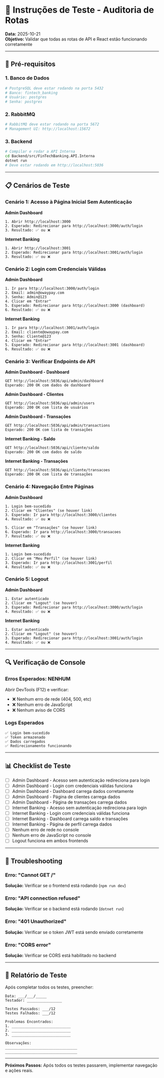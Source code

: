 # 🧪 Instruções de Teste - Auditoria de Rotas

**Data:** 2025-10-21  
**Objetivo:** Validar que todas as rotas de API e React estão funcionando corretamente

---

## 🚀 Pré-requisitos

### 1. Banco de Dados
```bash
# PostgreSQL deve estar rodando na porta 5432
# Banco: fintech_banking
# Usuário: postgres
# Senha: postgres
```

### 2. RabbitMQ
```bash
# RabbitMQ deve estar rodando na porta 5672
# Management UI: http://localhost:15672
```

### 3. Backend
```bash
# Compilar e rodar a API Interna
cd Backend/src/FinTechBanking.API.Interna
dotnet run
# Deve estar rodando em http://localhost:5036
```

---

## 📋 Cenários de Teste

### Cenário 1: Acesso à Página Inicial Sem Autenticação

**Admin Dashboard**
```
1. Abrir http://localhost:3000
2. Esperado: Redirecionar para http://localhost:3000/auth/login
3. Resultado: ✅ ou ❌
```

**Internet Banking**
```
1. Abrir http://localhost:3001
2. Esperado: Redirecionar para http://localhost:3001/auth/login
3. Resultado: ✅ ou ❌
```

### Cenário 2: Login com Credenciais Válidas

**Admin Dashboard**
```
1. Ir para http://localhost:3000/auth/login
2. Email: admin@owaypay.com
3. Senha: Admin@123
4. Clicar em "Entrar"
5. Esperado: Redirecionar para http://localhost:3000 (dashboard)
6. Resultado: ✅ ou ❌
```

**Internet Banking**
```
1. Ir para http://localhost:3001/auth/login
2. Email: cliente@owaypay.com
3. Senha: Cliente@123
4. Clicar em "Entrar"
5. Esperado: Redirecionar para http://localhost:3001 (dashboard)
6. Resultado: ✅ ou ❌
```

### Cenário 3: Verificar Endpoints de API

**Admin Dashboard - Dashboard**
```
GET http://localhost:5036/api/admin/dashboard
Esperado: 200 OK com dados de dashboard
```

**Admin Dashboard - Clientes**
```
GET http://localhost:5036/api/admin/users
Esperado: 200 OK com lista de usuários
```

**Admin Dashboard - Transações**
```
GET http://localhost:5036/api/admin/transactions
Esperado: 200 OK com lista de transações
```

**Internet Banking - Saldo**
```
GET http://localhost:5036/api/cliente/saldo
Esperado: 200 OK com dados de saldo
```

**Internet Banking - Transações**
```
GET http://localhost:5036/api/cliente/transacoes
Esperado: 200 OK com lista de transações
```

### Cenário 4: Navegação Entre Páginas

**Admin Dashboard**
```
1. Login bem-sucedido
2. Clicar em "Clientes" (se houver link)
3. Esperado: Ir para http://localhost:3000/clientes
4. Resultado: ✅ ou ❌

5. Clicar em "Transações" (se houver link)
6. Esperado: Ir para http://localhost:3000/transacoes
7. Resultado: ✅ ou ❌
```

**Internet Banking**
```
1. Login bem-sucedido
2. Clicar em "Meu Perfil" (se houver link)
3. Esperado: Ir para http://localhost:3001/perfil
4. Resultado: ✅ ou ❌
```

### Cenário 5: Logout

**Admin Dashboard**
```
1. Estar autenticado
2. Clicar em "Logout" (se houver)
3. Esperado: Redirecionar para http://localhost:3000/auth/login
4. Resultado: ✅ ou ❌
```

**Internet Banking**
```
1. Estar autenticado
2. Clicar em "Logout" (se houver)
3. Esperado: Redirecionar para http://localhost:3001/auth/login
4. Resultado: ✅ ou ❌
```

---

## 🔍 Verificação de Console

### Erros Esperados: NENHUM

Abrir DevTools (F12) e verificar:
- ❌ Nenhum erro de rede (404, 500, etc)
- ❌ Nenhum erro de JavaScript
- ❌ Nenhum aviso de CORS

### Logs Esperados

```
✅ Login bem-sucedido
✅ Token armazenado
✅ Dados carregados
✅ Redirecionamento funcionando
```

---

## 📊 Checklist de Teste

- [ ] Admin Dashboard - Acesso sem autenticação redireciona para login
- [ ] Admin Dashboard - Login com credenciais válidas funciona
- [ ] Admin Dashboard - Dashboard carrega dados corretamente
- [ ] Admin Dashboard - Página de clientes carrega dados
- [ ] Admin Dashboard - Página de transações carrega dados
- [ ] Internet Banking - Acesso sem autenticação redireciona para login
- [ ] Internet Banking - Login com credenciais válidas funciona
- [ ] Internet Banking - Dashboard carrega saldo e transações
- [ ] Internet Banking - Página de perfil carrega dados
- [ ] Nenhum erro de rede no console
- [ ] Nenhum erro de JavaScript no console
- [ ] Logout funciona em ambos frontends

---

## 🐛 Troubleshooting

### Erro: "Cannot GET /"
**Solução:** Verificar se o frontend está rodando (`npm run dev`)

### Erro: "API connection refused"
**Solução:** Verificar se o backend está rodando (`dotnet run`)

### Erro: "401 Unauthorized"
**Solução:** Verificar se o token JWT está sendo enviado corretamente

### Erro: "CORS error"
**Solução:** Verificar se CORS está habilitado no backend

---

## 📝 Relatório de Teste

Após completar todos os testes, preencher:

```
Data: ___/___/_____
Testador: ________________

Testes Passados: ___/12
Testes Falhados: ___/12

Problemas Encontrados:
1. ___________________________
2. ___________________________
3. ___________________________

Observações:
_________________________________
_________________________________
```

---

**Próximos Passos:** Após todos os testes passarem, implementar navegação e ações reais.


